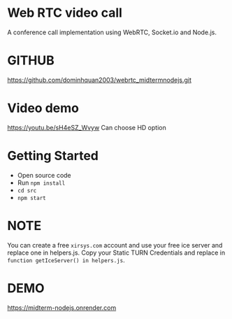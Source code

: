 # Web RTC video call
A conference call implementation using WebRTC, Socket.io and Node.js. 
# GITHUB 
https://github.com/dominhquan2003/webrtc_midtermnodejs.git
# Video demo 
https://youtu.be/sH4eSZ_Wvyw 
Can choose HD option
# Getting Started
- Open source code 
- Run `npm install`
- `cd src`
- `npm start`
# NOTE 
You can create a free `xirsys.com` account and use your free ice server and replace one in helpers.js. Copy your Static TURN Credentials and replace in `function getIceServer() in helpers.js`. 
# DEMO 
https://midterm-nodejs.onrender.com
